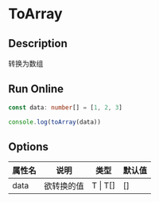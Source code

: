 # ToArray

## Description
转换为数组

## Run Online

<RunCode :language="ts" :dependency="`
function toArray<T>(data?: T | T[]): T[] {
  data = data || []
  return Array.isArray(data) ? data : [data]
}`">

```ts
const data: number[] = [1, 2, 3]

console.log(toArray(data))
```

</RunCode>

## Options

<div class="utils-table">

| 属性名 | 说明 | 类型 | 默认值 |
| --- | --- | --- | --- |
| data | 欲转换的值 | T \| T[] | [] |

</div>